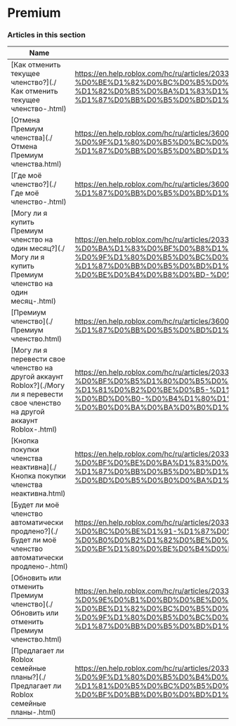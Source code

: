 # Premium  
### Articles in this section
Name|URL
-|-
[Как отменить текущее членство?](./Как отменить текущее членство-.html) |https://en.help.roblox.com/hc/ru/articles/203312540-%D0%9A%D0%B0%D0%BA-%D0%BE%D1%82%D0%BC%D0%B5%D0%BD%D0%B8%D1%82%D1%8C-%D1%82%D0%B5%D0%BA%D1%83%D1%89%D0%B5%D0%B5-%D1%87%D0%BB%D0%B5%D0%BD%D1%81%D1%82%D0%B2%D0%BE
[Отмена Премиум членства](./Отмена Премиум членства.html) |https://en.help.roblox.com/hc/ru/articles/360029312472-%D0%9E%D1%82%D0%BC%D0%B5%D0%BD%D0%B0-%D0%9F%D1%80%D0%B5%D0%BC%D0%B8%D1%83%D0%BC-%D1%87%D0%BB%D0%B5%D0%BD%D1%81%D1%82%D0%B2%D0%B0
[Где моё членство?](./Где моё членство-.html) |https://en.help.roblox.com/hc/ru/articles/360029482412-%D0%93%D0%B4%D0%B5-%D0%BC%D0%BE%D1%91-%D1%87%D0%BB%D0%B5%D0%BD%D1%81%D1%82%D0%B2%D0%BE
[Могу ли я купить Премиум членство на один месяц?](./Могу ли я купить Премиум членство на один месяц-.html) |https://en.help.roblox.com/hc/ru/articles/203312780-%D0%9C%D0%BE%D0%B3%D1%83-%D0%BB%D0%B8-%D1%8F-%D0%BA%D1%83%D0%BF%D0%B8%D1%82%D1%8C-%D0%9F%D1%80%D0%B5%D0%BC%D0%B8%D1%83%D0%BC-%D1%87%D0%BB%D0%B5%D0%BD%D1%81%D1%82%D0%B2%D0%BE-%D0%BD%D0%B0-%D0%BE%D0%B4%D0%B8%D0%BD-%D0%BC%D0%B5%D1%81%D1%8F%D1%86
[Премиум членство](./Премиум членство.html) |https://en.help.roblox.com/hc/ru/articles/360024256251-%D0%9F%D1%80%D0%B5%D0%BC%D0%B8%D1%83%D0%BC-%D1%87%D0%BB%D0%B5%D0%BD%D1%81%D1%82%D0%B2%D0%BE
[Могу ли я перевести свое членство на другой аккаунт Roblox?](./Могу ли я перевести свое членство на другой аккаунт Roblox-.html) |https://en.help.roblox.com/hc/ru/articles/203312640-%D0%9C%D0%BE%D0%B3%D1%83-%D0%BB%D0%B8-%D1%8F-%D0%BF%D0%B5%D1%80%D0%B5%D0%B2%D0%B5%D1%81%D1%82%D0%B8-%D1%81%D0%B2%D0%BE%D0%B5-%D1%87%D0%BB%D0%B5%D0%BD%D1%81%D1%82%D0%B2%D0%BE-%D0%BD%D0%B0-%D0%B4%D1%80%D1%83%D0%B3%D0%BE%D0%B9-%D0%B0%D0%BA%D0%BA%D0%B0%D1%83%D0%BD%D1%82-Roblox
[Кнопка покупки членства неактивна](./Кнопка покупки членства неактивна.html) |https://en.help.roblox.com/hc/ru/articles/203312690-%D0%9A%D0%BD%D0%BE%D0%BF%D0%BA%D0%B0-%D0%BF%D0%BE%D0%BA%D1%83%D0%BF%D0%BA%D0%B8-%D1%87%D0%BB%D0%B5%D0%BD%D1%81%D1%82%D0%B2%D0%B0-%D0%BD%D0%B5%D0%B0%D0%BA%D1%82%D0%B8%D0%B2%D0%BD%D0%B0
[Будет ли моё членство автоматически продлено?](./Будет ли моё членство автоматически продлено-.html) |https://en.help.roblox.com/hc/ru/articles/203312630-%D0%91%D1%83%D0%B4%D0%B5%D1%82-%D0%BB%D0%B8-%D0%BC%D0%BE%D1%91-%D1%87%D0%BB%D0%B5%D0%BD%D1%81%D1%82%D0%B2%D0%BE-%D0%B0%D0%B2%D1%82%D0%BE%D0%BC%D0%B0%D1%82%D0%B8%D1%87%D0%B5%D1%81%D0%BA%D0%B8-%D0%BF%D1%80%D0%BE%D0%B4%D0%BB%D0%B5%D0%BD%D0%BE
[Обновить или отменить Премиум членство](./Обновить или отменить Премиум членство.html) |https://en.help.roblox.com/hc/ru/articles/203312750-%D0%9E%D0%B1%D0%BD%D0%BE%D0%B2%D0%B8%D1%82%D1%8C-%D0%B8%D0%BB%D0%B8-%D0%BE%D1%82%D0%BC%D0%B5%D0%BD%D0%B8%D1%82%D1%8C-%D0%9F%D1%80%D0%B5%D0%BC%D0%B8%D1%83%D0%BC-%D1%87%D0%BB%D0%B5%D0%BD%D1%81%D1%82%D0%B2%D0%BE
[Предлагает ли Roblox семейные планы?](./Предлагает ли Roblox семейные планы-.html) |https://en.help.roblox.com/hc/ru/articles/203312610-%D0%9F%D1%80%D0%B5%D0%B4%D0%BB%D0%B0%D0%B3%D0%B0%D0%B5%D1%82-%D0%BB%D0%B8-Roblox-%D1%81%D0%B5%D0%BC%D0%B5%D0%B9%D0%BD%D1%8B%D0%B5-%D0%BF%D0%BB%D0%B0%D0%BD%D1%8B
